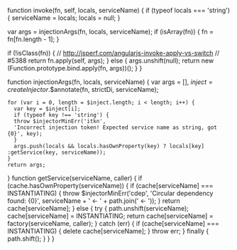 function invoke(fn, self, locals, serviceName) {
  if (typeof locals === 'string') {
    serviceName = locals;
    locals = null;
  }

  var args = injectionArgs(fn, locals, serviceName);
  if (isArray(fn)) {
    fn = fn[fn.length - 1];
  }

  if (!isClass(fn)) {
  // http://jsperf.com/angularjs-invoke-apply-vs-switch
  // #5388
   return fn.apply(self, args);
  } else {
    args.unshift(null);
    return new (Function.prototype.bind.apply(fn, args))();
  }
}


  function injectionArgs(fn, locals, serviceName) {
    var args = [],
    $inject = createInjector.$$annotate(fn, strictDi, serviceName);

    for (var i = 0, length = $inject.length; i < length; i++) {
      var key = $inject[i];
      if (typeof key !== 'string') {
      throw $injectorMinErr('itkn',
      'Incorrect injection token! Expected service name as string, got {0}', key);
      }
      args.push(locals && locals.hasOwnProperty(key) ? locals[key] :getService(key, serviceName));
    }
    return args;
}
function getService(serviceName, caller) {
    if (cache.hasOwnProperty(serviceName)) {
    if (cache[serviceName] === INSTANTIATING) {
    throw $injectorMinErr('cdep', 'Circular dependency found: {0}',
    serviceName + ' <- ' + path.join(' <- '));
    }
    return cache[serviceName];
    } else {
    try {
    path.unshift(serviceName);
    cache[serviceName] = INSTANTIATING;
    return cache[serviceName] = factory(serviceName, caller);
    } catch (err) {
    if (cache[serviceName] === INSTANTIATING) {
    delete cache[serviceName];
    }
    throw err;
    } finally {
    path.shift();
    }
    }
}